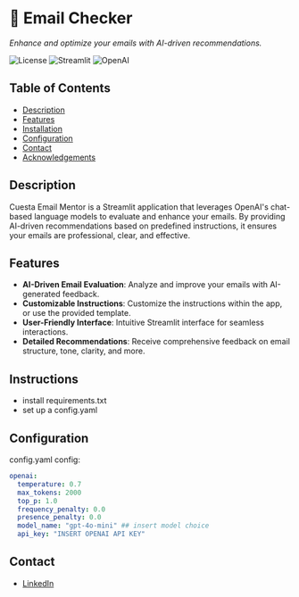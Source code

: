 # 📧 Email Checker
*Enhance and optimize your emails with AI-driven recommendations.*

![License](https://img.shields.io/badge/license-MIT-blue.svg)
![Streamlit](https://img.shields.io/badge/Powered_by-Streamlit-green.svg)
![OpenAI](https://img.shields.io/badge/Powered_by-OpenAI-blue.svg)

## Table of Contents

- [Description](#description)
- [Features](#features)
- [Installation](#installation)
- [Configuration](#configuration)
- [Contact](#contact)
- [Acknowledgements](#acknowledgements)

## Description

Cuesta Email Mentor is a Streamlit application that leverages OpenAI's chat-based language models to evaluate and enhance your emails. By providing AI-driven recommendations based on predefined instructions, it ensures your emails are professional, clear, and effective.

## Features

- **AI-Driven Email Evaluation**: Analyze and improve your emails with AI-generated feedback.
- **Customizable Instructions**: Customize the instructions within the app, or use the provided template.
- **User-Friendly Interface**: Intuitive Streamlit interface for seamless interactions.
- **Detailed Recommendations**: Receive comprehensive feedback on email structure, tone, clarity, and more.

## Instructions
 - install requirements.txt
 - set up a config.yaml

## Configuration

config.yaml config:
```yaml
openai:
  temperature: 0.7
  max_tokens: 2000
  top_p: 1.0
  frequency_penalty: 0.0
  presence_penalty: 0.0
  model_name: "gpt-4o-mini" ## insert model choice
  api_key: "INSERT OPENAI API KEY"
```



## Contact
 - [LinkedIn](https://www.linkedin.com/in/wongmarcus/)